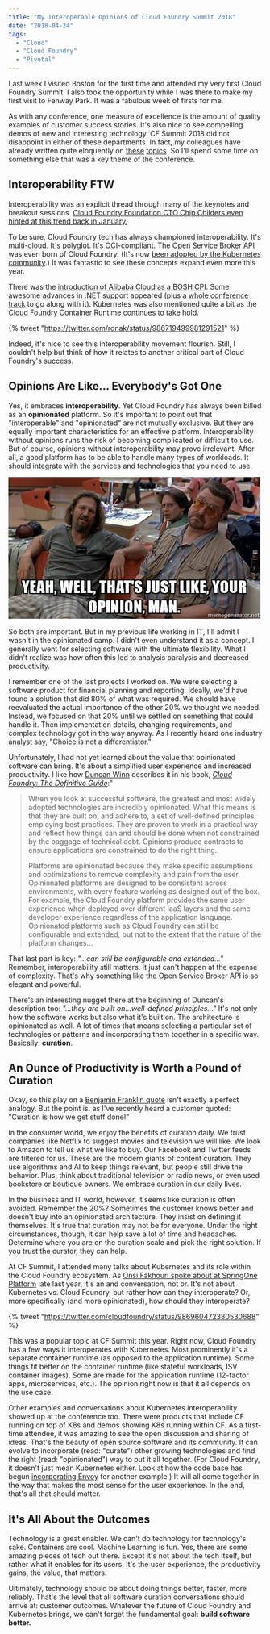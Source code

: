 ```yaml
---
title: "My Interoperable Opinions of Cloud Foundry Summit 2018"
date: "2018-04-24"
tags: 
  - "Cloud"
  - "Cloud Foundry"
  - "Pivotal"
---
```


Last week I visited Boston for the first time and attended my very first Cloud Foundry Summit. I also took the opportunity while I was there to make my first visit to Fenway Park. It was a fabulous week of firsts for me.

As with any conference, one measure of excellence is the amount of quality examples of customer success stories. It's also nice to see compelling demos of new and interesting technology. CF Summit 2018 did not disappoint in either of these departments. In fact, my colleagues have already written quite eloquently on [these](http://baskettecase.blogspot.com/2018/04/cf-summit-2018.html) [topics](https://medium.com/@brianmmcclain/cf-summit-boston-day-2-wrap-up-a470aaf335e2). So I'll spend some time on something else that was a key theme of the conference.

## Interoperability FTW

Interoperability was an explicit thread through many of the keynotes and breakout sessions. [Cloud Foundry Foundation CTO Chip Childers even hinted at this trend back in January.](https://thenewstack.io/2018-year-kubernetes-interoperability/)

To be sure, Cloud Foundry tech has always championed interoperability. It's multi-cloud. It's polyglot. It's OCI-compliant. The [Open Service Broker API](https://www.openservicebrokerapi.org/) was even born of Cloud Foundry. (It's now [been adopted by the Kubernetes community](https://kubernetes.io/docs/concepts/service-catalog/).) It was fantastic to see these concepts expand even more this year.

There was the [introduction of Alibaba Cloud as a BOSH CPI](https://www.cloudfoundry.org/blog/cloud-foundry-now-available-asias-leading-cloud-provider-alibaba-cloud/). Some awesome advances in .NET support appeared (plus a [whole conference track](https://cfna18.sched.com/overview/type/Cloud+Native+.NET) to go along with it). Kubernetes was also mentioned quite a bit as the [Cloud Foundry Container Runtime](https://www.cloudfoundry.org/container-runtime/) continues to take hold.

{% tweet "https://twitter.com/ronak/status/986719499981291521" %}

Indeed, it's nice to see this interoperability movement flourish. Still, I couldn't help but think of how it relates to another critical part of Cloud Foundry's success.

## Opinions Are Like... Everybody's Got One

Yes, it embraces **interoperability**. Yet Cloud Foundry has always been billed as an **opinionated** platform. So it's important to point out that "interoperable" and "opinionated" are not mutually exclusive. But they are equally important characteristics for an effective platform. Interoperability without opinions runs the risk of becoming complicated or difficult to use. But of course, opinions without interoperability may prove irrelevant. After all, a good platform has to be able to handle many types of workloads. It should integrate with the services and technologies that you need to use.

![](images/the-dude.jpg)

So both are important. But in my previous life working in IT, I'll admit I wasn't in the opinionated camp. I didn't even understand it as a concept. I generally went for selecting software with the ultimate flexibility. What I didn't realize was how often this led to analysis paralysis and decreased productivity.

I remember one of the last projects I worked on. We were selecting a software product for financial planning and reporting. Ideally, we'd have found a solution that did 80% of what was required. We should have reevaluated the actual importance of the other 20% we thought we needed. Instead, we focused on that 20% until we settled on something that could handle it. Then implementation details, changing requirements, and complex technology got in the way anyway. As I recently heard one industry analyst say, "Choice is not a differentiator."

Unfortunately, I had not yet learned about the value that opinionated software can bring. It's about a simplified user experience and increased productivity. I like how [Duncan Winn](https://twitter.com/duncwinn) describes it in his book, _[Cloud Foundry: The Definitive Guide](http://shop.oreilly.com/product/0636920042501.do)_:"

> When you look at successful software, the greatest and most widely adopted technologies are incredibly opinionated. What this means is that they are built on, and adhere to, a set of well-defined principles employing best practices. They are proven to work in a practical way and reflect how things can and should be done when not constrained by the baggage of technical debt. Opinions produce contracts to ensure applications are constrained to do the right thing.
> 
> Platforms are opinionated because they make specific assumptions and optimizations to remove complexity and pain from the user. Opinionated platforms are designed to be consistent across environments, with every feature working as designed out of the box. For example, the Cloud Foundry platform provides the same user experience when deployed over different IaaS layers and the same developer experience regardless of the application language. Opinionated platforms such as Cloud Foundry can still be configurable and extended, but not to the extent that the nature of the platform changes...

That last part is key: _"...can still be configurable and extended..."_ Remember, interoperability still matters. It just can't happen at the expense of complexity. That's why something like the Open Service Broker API is so elegant and powerful.

There's an interesting nugget there at the beginning of Duncan's description too: _"...they are built on...well-defined principles..."_ It's not only how the software works but also what it's built on. The architecture is opinionated as well. A lot of times that means selecting a particular set of technologies or patterns and incorporating them together in a specific way. Basically: **curation**.

## An Ounce of Productivity is Worth a Pound of Curation

Okay, so this play on a [Benjamin Franklin quote](https://www.goodreads.com/quotes/247269-an-ounce-of-prevention-is-worth-a-pound-of-cure) isn't exactly a perfect analogy. But the point is, as I've recently heard a customer quoted: "Curation is how we get stuff done!"

In the consumer world, we enjoy the benefits of curation daily. We trust companies like Netflix to suggest movies and television we will like. We look to Amazon to tell us what we like to buy. Our Facebook and Twitter feeds are filtered for us. These are the modern giants of content curation. They use algorithms and AI to keep things relevant, but people still drive the behavior. Plus, think about traditional television or radio news, or even used bookstore or boutique owners. We embrace curation in our daily lives.

In the business and IT world, however, it seems like curation is often avoided. Remember the 20%? Sometimes the customer knows better and doesn't buy into an opinionated architecture. They insist on defining it themselves. It's true that curation may not be for everyone. Under the right circumstances, though, it can help save a lot of time and headaches. Determine where you are on the curation scale and pick the right solution. If you trust the curator, they can help.

At CF Summit, I attended many talks about Kubernetes and its role within the Cloud Foundry ecosystem. As [Onsi Fakhouri spoke about at SpringOne Platform](https://www.youtube.com/watch?v=_uB5bBsMZIk) late last year, it's an and conversation, not or. It's not about Kubernetes vs. Cloud Foundry, but rather how can they interoperate? Or, more specifically (and more opinionated), how should they interoperate?

{% tweet "https://twitter.com/cloudfoundry/status/986960472380530688" %}

This was a popular topic at CF Summit this year. Right now, Cloud Foundry has a few ways it interoperates with Kubernetes. Most prominently it's a separate container runtime (as opposed to the application runtime). Some things fit better on the container runtime (like stateful workloads, ISV container images). Some are made for the application runtime (12-factor apps, microservices, etc.). The opinion right now is that it all depends on the use case.

Other examples and conversations about Kubernetes interoperability showed up at the conference too. There were products that include CF running on top of K8s and demos showing K8s running within CF. As a first-time attendee, it was amazing to see the open discussion and sharing of ideas. That's the beauty of open source software and its community. It can evolve to incorporate (read: "curate") other growing technologies and find the right (read: "opinionated") way to put it all together. (For Cloud Foundry, it doesn't just mean Kubernetes either. Look at how the code base has begun [incorporating Envoy](https://content.pivotal.io/blog/pivotal-cloud-foundry-2-1-adds-cloud-native-net-envoy-native-service-discovery-to-boost-your-transformation) for another example.) It will all come together in the way that makes the most sense for the user experience. In the end, that's all that should matter.

## It's All About the Outcomes

Technology is a great enabler. We can't do technology for technology's sake. Containers are cool. Machine Learning is fun. Yes, there are some amazing pieces of tech out there. Except it's not about the tech itself, but rather what it enables for its users. It's the user experience, the productivity gains, the value, that matters.

Ultimately, technology should be about doing things better, faster, more reliably. That's the level that all software curation conversations should arrive at: customer outcomes. Whatever the future of Cloud Foundry and Kubernetes brings, we can't forget the fundamental goal: **build software better.**
